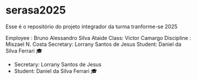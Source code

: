 # serasa2025
Esse é o repositório do projeto integrador da turma tranforme-se 2025 


Employee : Bruno Alessandro Silva Ataide 
Class: Victor Camargo
Discipline : Miszael N. Costa
Secretary: Lorrany Santos de Jesus 
Student: Daniel da Silva Ferrari 🎓

 - Secretary: Lorrany Santos de Jesus 
- Student: Daniel da Silva Ferrari 🎓
